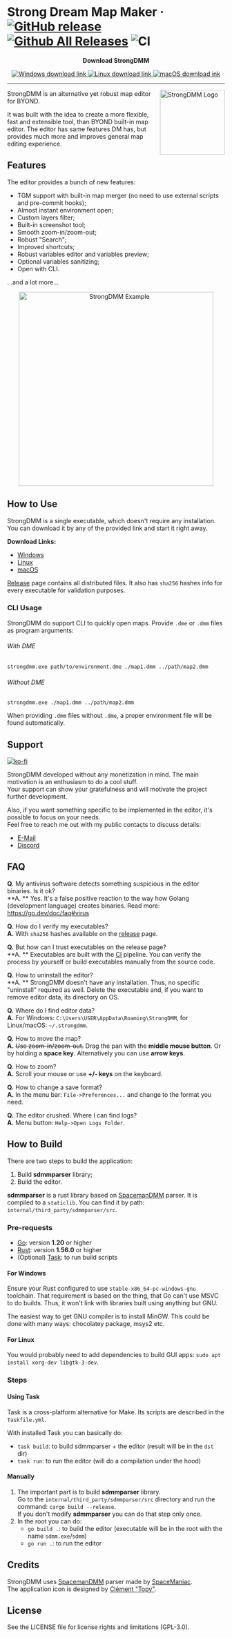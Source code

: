 # Strong Dream Map Maker &middot; [![GitHub release](https://img.shields.io/github/release/SpaiR/StrongDMM.svg?label=StrongDMM)](https://github.com/SpaiR/StrongDMM/releases/latest) [![Github All Releases](https://img.shields.io/github/downloads/SpaiR/StrongDMM/total.svg?logo=github)](https://github.com/SpaiR/StrongDMM/releases) ![CI](https://github.com/SpaiR/StrongDMM/workflows/CI/badge.svg)

<p align="center"><b>Download StrongDMM</b></p>
<p align="center">
  <a href="https://bit.ly/sdmm-windows">
    <img src="https://img.shields.io/badge/Windows-0078D6?style=for-the-badge&logo=windows&logoColor=white" alt="Windows download link"/>
  </a>
  <a href="https://bit.ly/sdmm-linux">
    <img src="https://img.shields.io/badge/Linux-FCC624?style=for-the-badge&logo=linux&logoColor=black" alt="Linux download link"/>
  </a>
  <a href="https://bit.ly/sdmm-macos">
    <img src="https://img.shields.io/badge/mac%20os-000000?style=for-the-badge&logo=apple&logoColor=white" alt="macOS download ink"/>
  </a>
</p>

---

<img align="right" width="150" src="https://raw.githubusercontent.com/SpaiR/StrongDMM/master/docs/sdmm-logo.png" alt="StrongDMM Logo">

StrongDMM is an alternative yet robust map editor for BYOND.

It was built with the idea to create a more flexible, fast and extensible tool, than BYOND built-in map editor. The
editor has same features DM has, but provides much more and improves general map editing experience.

## Features
The editor provides a bunch of new features:

* TGM support with built-in map merger (no need to use external scripts and pre-commit hooks);
* Almost instant environment open;
* Custom layers filter;
* Built-in screenshot tool;
* Smooth zoom-in/zoom-out;
* Robust "Search";
* Improved shortcuts;
* Robust variables editor and variables preview;
* Optional variables sanitizing;
* Open with CLI.

...and a lot more...

<p align="center">
  <img width="450" src="https://raw.githubusercontent.com/SpaiR/StrongDMM/master/docs/sdmm-example.png" alt="StrongDMM Example">
</p>

## How to Use

StrongDMM is a single executable, which doesn't require any installation.
You can download it by any of the provided link and start it right away. 

**Download Links:**

* [Windows](https://bit.ly/sdmm-windows)
* [Linux](https://bit.ly/sdmm-linux)
* [macOS](https://bit.ly/sdmm-macos)

[Release](https://github.com/SpaiR/StrongDMM/releases/latest) page contains all distributed files. It also has `sha256` hashes info for every executable for validation purposes.

### CLI Usage

StrongDMM do support CLI to quickly open maps. Provide `.dme` or `.dmm` files as program arguments:

###### With DME
```
strongdmm.exe path/to/environment.dme ./map1.dmm ../path/map2.dmm
```

###### Without DME
```
strongdmm.exe ./map1.dmm ../path/map2.dmm
```

When providing `.dmm` files without `.dme`, a proper environment file will be found automatically.

## Support
[![ko-fi](https://ko-fi.com/img/githubbutton_sm.svg)](https://ko-fi.com/P5P5BF17Q)

StrongDMM developed without any monetization in mind. The main motivation is an enthusiasm to do a cool stuff.\
Your support can show your gratefulness and will motivate the project further development.

Also, if you want something specific to be implemented in the editor, it's possible to focus on your needs.\
Feel free to reach me out with my public contacts to discuss details:
* [E-Mail](mailto:despsolver@gmail.com)
* [Discord](https://discordapp.com/users/153940096389742592)

## FAQ

**Q.** My antivirus software detects something suspicious in the editor binaries. Is it ok?\
**A.
** Yes. It's a false positive reaction to the way how Golang (development language) creates binaries. Read more: https://go.dev/doc/faq#virus

**Q.** How do I verify my executables?\
**A.** With `sha256` hashes available on the [release](https://github.com/SpaiR/StrongDMM/releases/latest) page.

**Q.** But how can I trust executables on the release page?\
**A.
** Executables are built with the [CI](https://github.com/SpaiR/StrongDMM/actions/workflows/ci.yml) pipeline. You can verify the process by yourself or build executables manually from the source code.

**Q.** How to uninstall the editor?\
**A.
** StrongDMM doesn't have any installation. Thus, no specific "uninstall" required as well. Delete the executable and, if you want to remove editor data, its directory on OS.

**Q.** Where do I find editor data?\
**A.** For Windows: `C:\Users\USER\AppData\Roaming\StrongDMM`, for Linux/macOS: `~/.strongdmm`.

**Q.** How to move the map?\
**A.** ~~Use zoom-in/zoom-out.~~ Drag the pan with the **middle mouse button**. Or by holding a **space key**.
Alternatively you can use **arrow keys**.

**Q.** How to zoom?\
**A.** Scroll your mouse or use **+/- keys** on the keyboard.

**Q.** How to change a save format?\
**A.** In the menu bar: `File->Preferences...` and change to the format you need.

**Q.** The editor crushed. Where I can find logs?\
**A.** Menu button: `Help->Open Logs Folder`.

## How to Build

There are two steps to build the application:

1. Build **sdmmparser** library;
2. Build the editor.

**sdmmparser** is a rust library based on [SpacemanDMM](https://github.com/SpaceManiac/SpacemanDMM) parser. It is
compiled to a `staticlib`. You can find it by path: `internal/third_party/sdmmparser/src`.

### Pre-requests

* [Go](https://go.dev/): version **1.20** or higher
* [Rust](https://www.rust-lang.org/): version **1.56.0** or higher
* (Optional) [Task](https://taskfile.dev): to run build scripts

#### For Windows

Ensure your Rust configured to use `stable-x86_64-pc-windows-gnu` toolchain. That requirement is based on the thing,
that Go can't use MSVC to do builds. Thus, it won't link with libraries built using anything but GNU.

The easiest way to get GNU compiler is to install MinGW. This could be done with many ways: chocolatey package, msys2
etc.

#### For Linux

You would probably need to add dependencies to build GUI apps: `sudo apt install xorg-dev libgtk-3-dev`.

### Steps

#### Using Task

Task is a cross-platform alternative for Make. Its scripts are described in the `Taskfile.yml`.

With installed Task you can basically do:

* `task build`: to build sdmmparser + the editor (result will be in the `dst` dir)
* `task run`: to run the editor (will do a compilation under the hood)

#### Manually

1. The important part is to build **sdmmparser** library.\
   Go to the `internal/third_party/sdmmparser/src` directory and run the command: `cargo build --release`.\
   If you don't modify **sdmmparser** you can do that step only once.
2. In the root you can do:
    * `go build .`: to build the editor (executable will be in the root with the name `sdmm.exe`/`sdmm`)
    * `go run .`: to run the editor

## Credits

StrongDMM uses [SpacemanDMM](https://github.com/SpaceManiac/SpacemanDMM) parser made
by [SpaceManiac](https://github.com/SpaceManiac). \
The application icon is designed by [Clément "Topy"](https://github.com/clement-or).

## License

See the LICENSE file for license rights and limitations (GPL-3.0).

